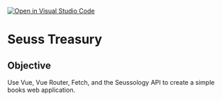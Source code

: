 [![Open in Visual Studio Code](https://classroom.github.com/assets/open-in-vscode-f059dc9a6f8d3a56e377f745f24479a46679e63a5d9fe6f495e02850cd0d8118.svg)](https://classroom.github.com/online_ide?assignment_repo_id=7407535&assignment_repo_type=AssignmentRepo)
# Seuss Treasury

## Objective
Use Vue, Vue Router, Fetch, and the Seussology API to create a simple books web application.
